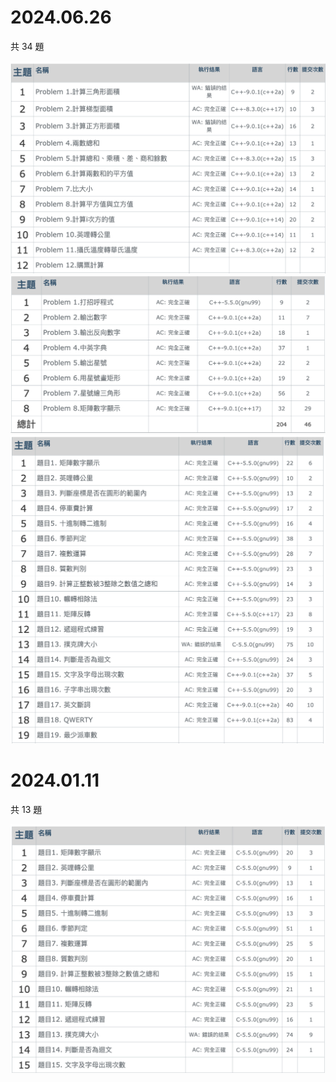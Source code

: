 # 2024.06.26

共 34 題

![image](https://github.com/Yi-Ting-Liao/ITSA/blob/main/2024.06.26%20AC%20List%201.png)
![image](https://github.com/Yi-Ting-Liao/ITSA/blob/main/2024.06.26%20AC%20List%202.png)
![image](https://github.com/Yi-Ting-Liao/ITSA/blob/main/2024.06.26%20AC%20List%203.png)

# 2024.01.11

共 13 題

![image](https://github.com/Yi-Ting-Liao/ITSA/blob/main/2024.01.11%20AC%20List.png)

